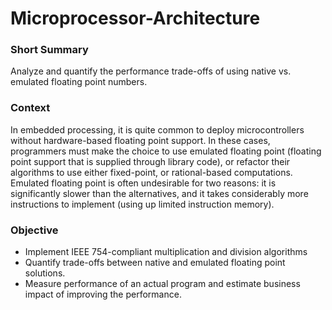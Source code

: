 # Microprocessor-Architecture

### Short Summary
Analyze and quantify the performance trade-offs of using native vs. emulated floating point numbers.

### Context

In embedded processing, it is quite common to deploy microcontrollers without hardware-based floating point support.  In these cases, programmers must make the choice to use emulated floating point (floating point support that is supplied through library code), or refactor their algorithms to use either fixed-point, or rational-based computations.  Emulated floating point is often undesirable for two reasons: it is significantly slower than the alternatives, and it takes considerably more instructions to implement (using up limited instruction memory).

### Objective

* Implement IEEE 754-compliant multiplication and division algorithms
* Quantify trade-offs between native and emulated floating point solutions.
* Measure performance of an actual program and estimate business impact of improving the performance.